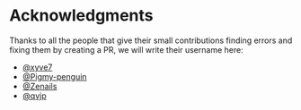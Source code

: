 # Acknowledgments

Thanks to all the people that give their small contributions finding errors and fixing them  by creating a PR, we will write their username here: 

- [@xyve7](https://github.com/xyve7)
- [@Pigmy-penguin](https://github.com/Pigmy-penguin)
- [@Zenails](https://github.com/zenails)
- [@qvjp](https://github.com/qvjp)

